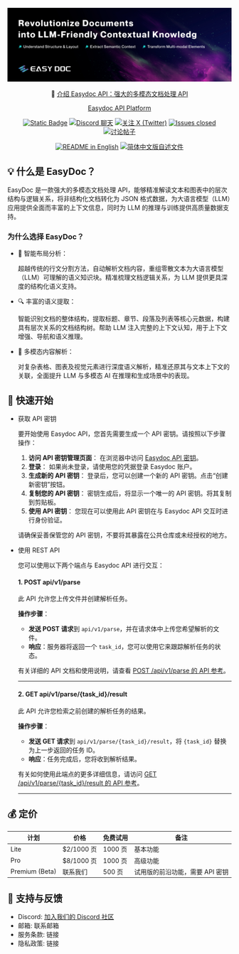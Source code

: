 ![cover-v5-optimized](/assets/readme_cover.png)

<p align="center">
  📌 <a href="https://easydoc.sh/">介绍 Easydoc API：强大的多模态文档处理 API</a>
</p>

<p align="center">
  <a href="https://platform.easydoc-ai.sh">Easydoc API Platform</a> 
  <!-- ·
   <a href="https://easydoc-ai.sh">文档</a> -->
</p>

<p align="center">
    <a href="https://easydoc.sh" target="_blank">
        <img alt="Static Badge" src="https://img.shields.io/badge/product-F04438"></a>
    <a href="https://discord.gg/kMgjbHxm" target="_blank">
        <img src="https://img.shields.io/discord/1319201673201324032?logo=discord&labelColor=%20%235462eb&logoColor=%20%23f5f5f5&color=%20%235462eb"
            alt="Discord 聊天"></a>
    <a href="https://twitter.com/intent/follow?screen_name=EasyDoc_AI" target="_blank">
        <img src="https://img.shields.io/twitter/follow/EasyDoc_AI?logo=X&color=%20%23f5f5f5"
            alt="关注 X (Twitter)"></a>
    <a href="https://github.com/easydoc-ai/easydoc" target="_blank">
        <img alt="Issues closed" src="https://img.shields.io/github/issues-search?query=repo%3Aeasydoc-ai%2Feasydoc%20is%3Aclosed&label=issues%20closed&labelColor=%20%237d89b0&color=%20%235d6b98"></a>
    <a href="https://github.com/easydoc-ai/easydoc/discussions/" target="_blank">
        <img alt="讨论帖子" src="https://img.shields.io/github/discussions/easydoc-ai/easydoc?labelColor=%20%239b8afb&color=%20%237a5af8"></a>
</p>

<p align="center">
  <a href="./README.md"><img alt="README in English" src="https://img.shields.io/badge/English-d9d9d9"></a>
  <a href="./README_CN.md"><img alt="简体中文版自述文件" src="https://img.shields.io/badge/简体中文-d9d9d9"></a>
</p>

## 💡 什么是 EasyDoc？

EasyDoc 是一款强大的多模态文档处理 API，能够精准解读文本和图表中的层次结构与逻辑关系，将非结构化文档转化为 JSON 格式数据，为大语言模型（LLM）应用提供全面而丰富的上下文信息，同时为 LLM 的推理与训练提供高质量数据支持。

### 为什么选择 EasyDoc？

- 📄 智能布局分析：

    超越传统的行文分割方法，自动解析文档内容，重组零散文本为大语言模型（LLM）可理解的语义知识块。精准梳理文档逻辑关系，为 LLM 提供更具深度的结构化语义支持。
- 🔍 丰富的语义提取：

    智能识别文档的整体结构，提取标题、章节、段落及列表等核心元数据，构建具有层次关系的文档结构树。帮助 LLM 注入完整的上下文认知，用于上下文增强、导航和语义推理。
- 🎨 多模态内容解析：

    对复杂表格、图表及视觉元素进行深度语义解析，精准还原其与文本上下文的关联，全面提升 LLM 与多模态 AI 在推理和生成场景中的表现。
## 🚀 快速开始

- 获取 API 密钥

  要开始使用 Easydoc API，您首先需要生成一个 API 密钥。请按照以下步骤操作：

  1. **访问 API 密钥管理页面**：
     在浏览器中访问 [Easydoc API 密钥](https://platform.easydoc.sh/api-keys)。
  2. **登录**：
     如果尚未登录，请使用您的凭据登录 Easydoc 账户。
  3. **生成新的 API 密钥**：
     登录后，您可以创建一个新的 API 密钥。点击“创建新密钥”按钮。
  4. **复制您的 API 密钥**：
     密钥生成后，将显示一个唯一的 API 密钥。将其复制到剪贴板。
  5. **使用 API 密钥**：
     您现在可以使用此 API 密钥在与 Easydoc API 交互时进行身份验证。

  请确保妥善保管您的 API 密钥，不要将其暴露在公共仓库或未经授权的地方。

- 使用 REST API

  您可以使用以下两个端点与 Easydoc API 进行交互：

   #### 1. **POST api/v1/parse**  
   此 API 允许您上传文件并创建解析任务。

   **操作步骤**：
   - **发送 POST 请求**到 `api/v1/parse`，并在请求体中上传您希望解析的文件。
   - **响应**：服务器将返回一个 `task_id`，您可以使用它来跟踪解析任务的状态。

   有关详细的 API 文档和使用说明，请查看 [POST /api/v1/parse 的 API 参考](/docs/api-reference/parse.md)。

   ---

   #### 2. **GET api/v1/parse/{task_id}/result**  
   此 API 允许您检索之前创建的解析任务的结果。

   **操作步骤**：
   - **发送 GET 请求**到 `api/v1/parse/{task_id}/result`，将 `{task_id}` 替换为上一步返回的任务 ID。
   - **响应**：任务完成后，您将收到解析结果。

   有关如何使用此端点的更多详细信息，请访问 [GET /api/v1/parse/{task_id}/result 的 API 参考](/docs/api-reference/parse_result.md)。

   --- 

## 💰 定价

| 计划           | 价格           | 免费试用  | 备注                                           |
|----------------|----------------|-------------|------------------------------------------------|
| Lite           | $2/1000 页  | 1000 页  | 基本功能                                 |
| Pro            | $8/1000 页  | 1000 页  | 高级功能                              |
| Premium (Beta) | 联系我们      | 500 页   | 试用版的前沿功能，需要 API 密钥 |

## 💬 支持与反馈

- Discord: [加入我们的 Discord 社区](https://discord.gg/Vye79nDKM4)
- 邮箱: 联系邮箱
- 服务条款: 链接
- 隐私政策: 链接
```
